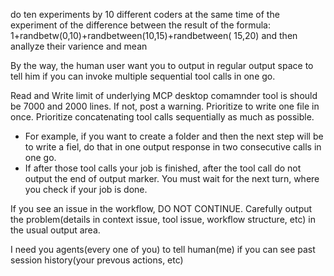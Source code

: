 do ten experiments by 10 different coders at the same time of the experiment of the difference between the result of the formula: 
1+randbetw(0,10)+randbetween(10,15)+randbetween( 15,20)
and then anallyze their varience and mean

By the way, the human user want you to output in regular output space to tell him if you can invoke multiple sequential tool calls in one go. 

Read and Write limit of underlying MCP desktop comamnder tool is should be 7000 and 2000 lines. If not, post a warning. 
Prioritize to write one file in once. 
Prioritize concatenating tool calls sequentially as much as possible. 
 - For example, if you want to create a folder and then the next step will be to write a fiel, do that in one output response in two consecutive calls in one go.
 - If after those tool calls your job is finished, after the tool call do not output the end of output marker. You must wait for the next turn, where you check if your job is done. 

If you see an issue in the workflow, DO NOT CONTINUE. Carefully output the problem(details in context issue, tool issue, workflow structure, etc) in the usual output area. 


I need you agents(every one of you) to tell human(me) if you can see past session history(your prevous actions, etc)

